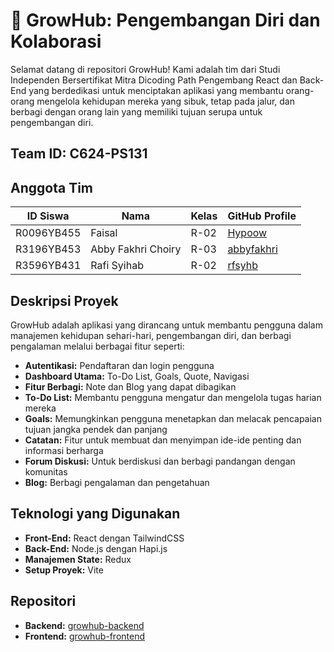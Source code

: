 # 🌱 GrowHub: Pengembangan Diri dan Kolaborasi
Selamat datang di repositori GrowHub! Kami adalah tim dari Studi Independen Bersertifikat Mitra Dicoding Path Pengembang React dan Back-End yang berdedikasi untuk menciptakan aplikasi yang membantu orang-orang mengelola kehidupan mereka yang sibuk, tetap pada jalur, dan berbagi dengan orang lain yang memiliki tujuan serupa untuk pengembangan diri.

## Team ID: C624-PS131

## Anggota Tim
| ID Siswa     | Nama                     | Kelas | GitHub Profile                        |
|--------------|--------------------------|-------|---------------------------------------|
| R0096YB455   | Faisal                   | R-02  | [Hypoow](https://github.com/Hypoow)   |
| R3196YB453   | Abby Fakhri Choiry       | R-03  | [abbyfakhri](https://github.com/abbyfakhri) |
| R3596YB431   | Rafi Syihab              | R-02  | [rfsyhb](https://github.com/rfsyhb)   |

## Deskripsi Proyek
GrowHub adalah aplikasi yang dirancang untuk membantu pengguna dalam manajemen kehidupan sehari-hari, pengembangan diri, dan berbagi pengalaman melalui berbagai fitur seperti:
- **Autentikasi:** Pendaftaran dan login pengguna
- **Dashboard Utama:** To-Do List, Goals, Quote, Navigasi
- **Fitur Berbagi:** Note dan Blog yang dapat dibagikan
- **To-Do List:** Membantu pengguna mengatur dan mengelola tugas harian mereka
- **Goals:** Memungkinkan pengguna menetapkan dan melacak pencapaian tujuan jangka pendek dan panjang
- **Catatan:** Fitur untuk membuat dan menyimpan ide-ide penting dan informasi berharga
- **Forum Diskusi:** Untuk berdiskusi dan berbagi pandangan dengan komunitas
- **Blog:** Berbagi pengalaman dan pengetahuan

## Teknologi yang Digunakan
- **Front-End:** React dengan TailwindCSS
- **Back-End:** Node.js dengan Hapi.js
- **Manajemen State:** Redux
- **Setup Proyek:** Vite

## Repositori
- **Backend:** [growhub-backend](https://github.com/cp-GrowHub/growhub-backend)
- **Frontend:** [growhub-frontend](https://github.com/cp-GrowHub/growhub-frontend)
